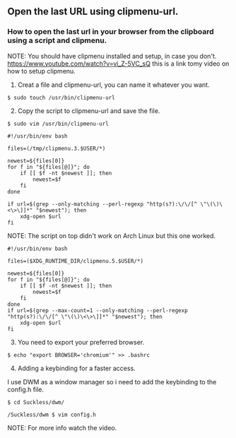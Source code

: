 ## Open the last URL using clipmenu-url.
### How to open the last url in your browser from the clipboard using a script and clipmenu.

NOTE: You should have clipmenu installed and setup, in case you don't.
https://www.youtube.com/watch?v=vi_Z-5VC_sQ this is a link tomy video on how to setup clipmenu.

1. Creat a file and clipmenu-url, you can name it whatever you want.

`$ sudo touch /usr/bin/clipmenu-url`

2. Copy the script to clipmenu-url and save the file.

`$ sudo vim /usr/bin/clipmenu-url`

	#!/usr/bin/env bash

	files=(/tmp/clipmenu.3.$USER/*)

	newest=${files[0]}
	for f in "${files[@]}"; do
		if [[ $f -nt $newest ]]; then
  			newest=$f
		fi
	done

	if url=$(grep --only-matching --perl-regexp "http(s?):\/\/[^ \"\(\)\<\>\]]*" "$newest"); then
		xdg-open $url
	fi

NOTE: The script on top didn't work on Arch Linux but this one worked.

	#!/usr/bin/env bash

	files=($XDG_RUNTIME_DIR/clipmenu.5.$USER/*)

	newest=${files[0]}
	for f in "${files[@]}"; do
		if [[ $f -nt $newest ]]; then
			newest=$f
		fi
	done
	if url=$(grep --max-count=1 --only-matching --perl-regexp "http(s?):\/\/[^ \"\(\)\<\>\]]*" "$newest"); then
		xdg-open $url
	fi

3. You need to export your preferred browser.

`$ echo "export BROWSER='chromium'" >> .bashrc`

4. Adding a keybinding for a faster access.

I use DWM as a window manager so i need to add the keybinding to the config.h file.

`$ cd Suckless/dwm/`

`/Suckless/dwm $ vim config.h`

NOTE: For more info watch the video.
